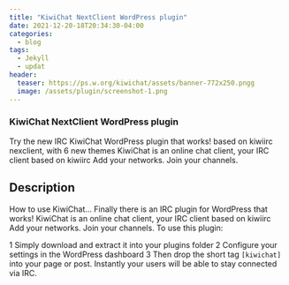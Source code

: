 ```yaml
---
title: "KiwiChat NextClient WordPress plugin"
date: 2021-12-20-18T20:34:30-04:00
categories:
  - blog
tags:
  - Jekyll
  - updat
header:
  teaser: https://ps.w.org/kiwichat/assets/banner-772x250.pngg
  image: /assets/plugin/screenshot-1.png
---
```



### KiwiChat NextClient WordPress plugin

Try the new IRC KiwiChat WordPress plugin that works! based on kiwiirc nexclient, with 6 new themes
KiwiChat is an online chat client, your IRC client based on kiwiirc Add your networks. Join your channels.

## Description

How to use KiwiChat… Finally there is an IRC plugin for WordPress that works! KiwiChat is an online chat client, your IRC client based on kiwiirc Add your networks. Join your channels. To use this plugin:

  1 Simply download and extract it into your plugins folder
  2 Configure your settings in the WordPress dashboard
  3 Then drop the short tag ```[kiwichat]``` into your page or post. Instantly your users will be able to stay connected via IRC.

